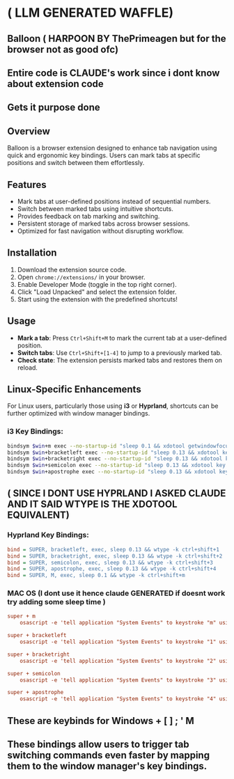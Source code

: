 # ( LLM GENERATED WAFFLE)
## Balloon ( HARPOON BY ThePrimeagen but for the browser not as good ofc)
## Entire code is CLAUDE's work since i dont know about extension code
## Gets it purpose done

## Overview
Balloon is a browser extension designed to enhance tab navigation using quick and ergonomic key bindings. Users can mark tabs at specific positions and switch between them effortlessly.

## Features
- Mark tabs at user-defined positions instead of sequential numbers.
- Switch between marked tabs using intuitive shortcuts.
- Provides feedback on tab marking and switching.
- Persistent storage of marked tabs across browser sessions.
- Optimized for fast navigation without disrupting workflow.

## Installation
1. Download the extension source code.
2. Open `chrome://extensions/` in your browser.
3. Enable Developer Mode (toggle in the top right corner).
4. Click "Load Unpacked" and select the extension folder.
5. Start using the extension with the predefined shortcuts!

## Usage
- **Mark a tab**: Press `Ctrl+Shift+M` to mark the current tab at a user-defined position.
- **Switch tabs**: Use `Ctrl+Shift+[1-4]` to jump to a previously marked tab.
- **Check state**: The extension persists marked tabs and restores them on reload.

## Linux-Specific Enhancements
For Linux users, particularly those using **i3** or **Hyprland**, shortcuts can be further optimized with window manager bindings.

### i3 Key Bindings:
```sh
bindsym $win+m exec --no-startup-id "sleep 0.1 && xdotool getwindowfocus windowactivate --sync key ctrl+shift+m"
bindsym $win+bracketleft exec --no-startup-id "sleep 0.13 && xdotool key ctrl+shift+1"
bindsym $win+bracketright exec --no-startup-id "sleep 0.13 && xdotool key ctrl+shift+2"
bindsym $win+semicolon exec --no-startup-id "sleep 0.13 && xdotool key ctrl+shift+3"
bindsym $win+apostrophe exec --no-startup-id "sleep 0.13 && xdotool key ctrl+shift+4"
```
## ( SINCE I DONT USE HYPRLAND I ASKED CLAUDE AND IT SAID WTYPE IS THE XDOTOOL EQUIVALENT)
### Hyprland Key Bindings:
```ini
bind = SUPER, bracketleft, exec, sleep 0.13 && wtype -k ctrl+shift+1
bind = SUPER, bracketright, exec, sleep 0.13 && wtype -k ctrl+shift+2
bind = SUPER, semicolon, exec, sleep 0.13 && wtype -k ctrl+shift+3
bind = SUPER, apostrophe, exec, sleep 0.13 && wtype -k ctrl+shift+4
bind = SUPER, M, exec, sleep 0.1 && wtype -k ctrl+shift+m
```

### MAC OS (I dont use it hence claude GENERATED if doesnt work try adding some sleep time )
```ini
super + m
    osascript -e 'tell application "System Events" to keystroke "m" using {control down, shift down}'

super + bracketleft
    osascript -e 'tell application "System Events" to keystroke "1" using {control down, shift down}'

super + bracketright
    osascript -e 'tell application "System Events" to keystroke "2" using {control down, shift down}'

super + semicolon
    osascript -e 'tell application "System Events" to keystroke "3" using {control down, shift down}'

super + apostrophe
    osascript -e 'tell application "System Events" to keystroke "4" using {control down, shift down}'

```

## These are keybinds for Windows +     [       ]         ;          '       M

## These bindings allow users to trigger tab switching commands even faster by mapping them to the window manager's key bindings.

